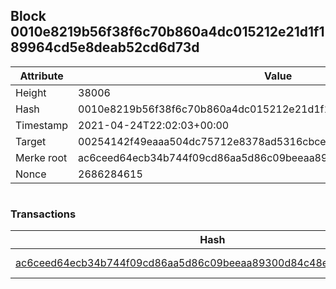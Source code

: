 ## Block 0010e8219b56f38f6c70b860a4dc015212e21d1f189964cd5e8deab52cd6d73d

Attribute | Value
--- | ---
Height | 38006
Hash | 0010e8219b56f38f6c70b860a4dc015212e21d1f189964cd5e8deab52cd6d73d
Timestamp | 2021-04-24T22:02:03+00:00
Target | 00254142f49eaaa504dc75712e8378ad5316cbcead634704b3734b6271167cc4
Merke root | ac6ceed64ecb34b744f09cd86aa5d86c09beeaa89300d84c48ecc6099cb24017
Nonce | 2686284615

```

```

### Transactions

Hash | Amount
--- | ---
[ac6ceed64ecb34b744f09cd86aa5d86c09beeaa89300d84c48ecc6099cb24017](ac6ceed64ecb34b744f09cd86aa5d86c09beeaa89300d84c48ecc6099cb24017.md) | 10.00000000 SKEPTI 
